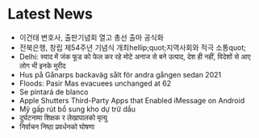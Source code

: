 # Latest News
-  이건태 변호사, 출판기념회 열고 총선 출마 공식화
-  전북은행, 창립 제54주년 기념식 개최hellip;quot;지역사회와 적극 소통quot;
-  Delhi: स्वाद में जंक फूड को फेल कर रहे मोटे अनाज से बने उत्पाद, देश ही नहीं, विदेशों से आए लोग भी इनके मुरीद
-  Hus på Gånarps backaväg sålt för andra gången sedan 2021
-  Floods: Pasir Mas evacuees unchanged at 62
-  Se pintará de blanco
-  Apple Shutters Third-Party Apps that Enabled iMessage on Android
-  Mỹ gấp rút bổ sung kho dự trữ dầu
-  दुर्घटनामा शिक्षक र लेखापालको मृत्यु
-  निर्वाचन निष्ठा प्रवर्धनको घोषणा
